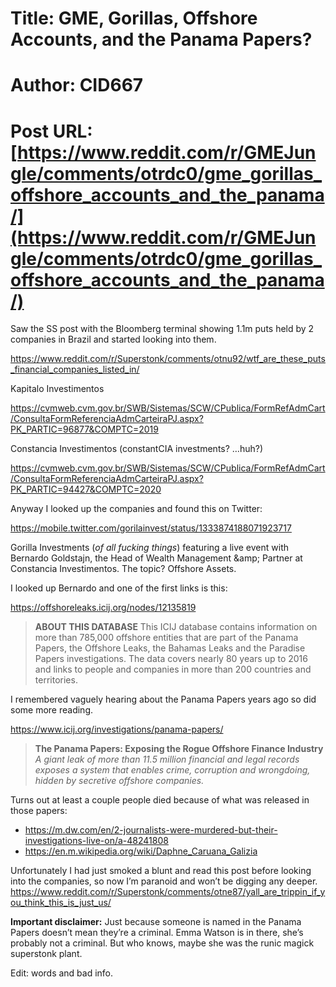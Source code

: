 # Title: GME, Gorillas, Offshore Accounts, and the Panama Papers?
# Author: CID667
# Post URL: [https://www.reddit.com/r/GMEJungle/comments/otrdc0/gme_gorillas_offshore_accounts_and_the_panama/](https://www.reddit.com/r/GMEJungle/comments/otrdc0/gme_gorillas_offshore_accounts_and_the_panama/)


Saw the SS post with the Bloomberg terminal showing 1.1m puts held by 2 companies in Brazil and started looking into them.

https://www.reddit.com/r/Superstonk/comments/otnu92/wtf_are_these_puts_financial_companies_listed_in/

Kapitalo Investimentos

https://cvmweb.cvm.gov.br/SWB/Sistemas/SCW/CPublica/FormRefAdmCart/ConsultaFormReferenciaAdmCarteiraPJ.aspx?PK_PARTIC=96877&COMPTC=2019

Constancia Investimentos (constantCIA investments? …huh?)

https://cvmweb.cvm.gov.br/SWB/Sistemas/SCW/CPublica/FormRefAdmCart/ConsultaFormReferenciaAdmCarteiraPJ.aspx?PK_PARTIC=94427&COMPTC=2020

Anyway I looked up the companies and found this on Twitter:

https://mobile.twitter.com/gorilainvest/status/1333874188071923717

Gorilla Investments (*of all fucking things*) featuring a live event with Bernardo Goldstajn, the Head of Wealth Management &amp;amp; Partner at Constancia Investimentos. The topic? Offshore Assets.

I looked up Bernardo and one of the first links is this:

https://offshoreleaks.icij.org/nodes/12135819  

> **ABOUT THIS DATABASE**
> This ICIJ database contains information on more than 785,000 offshore entities that are part of the Panama Papers, the Offshore Leaks, the Bahamas Leaks and the Paradise Papers investigations. The data covers nearly 80 years up to 2016 and links to people and companies in more than 200 countries and territories.

I remembered vaguely hearing about the Panama Papers years ago so did some more reading.

https://www.icij.org/investigations/panama-papers/  

> **The Panama Papers: Exposing the Rogue Offshore Finance Industry**
> *A giant leak of more than 11.5 million financial and legal records exposes a system that enables crime, corruption and wrongdoing, hidden by secretive offshore companies.*

Turns out at least a couple people died because of what was released in those papers: 
- https://m.dw.com/en/2-journalists-were-murdered-but-their-investigations-live-on/a-48241808  
- https://en.m.wikipedia.org/wiki/Daphne_Caruana_Galizia

Unfortunately I had just smoked a blunt and read this post before looking into the companies, so now I’m paranoid and won’t be digging any deeper. https://www.reddit.com/r/Superstonk/comments/otne87/yall_are_trippin_if_you_think_this_is_just_us/


**Important disclaimer:**
Just because someone is named in the Panama Papers doesn’t mean they’re a criminal. Emma Watson is in there, she’s probably not a criminal. But who knows, maybe she was the runic magick superstonk plant.

Edit: words and bad info.